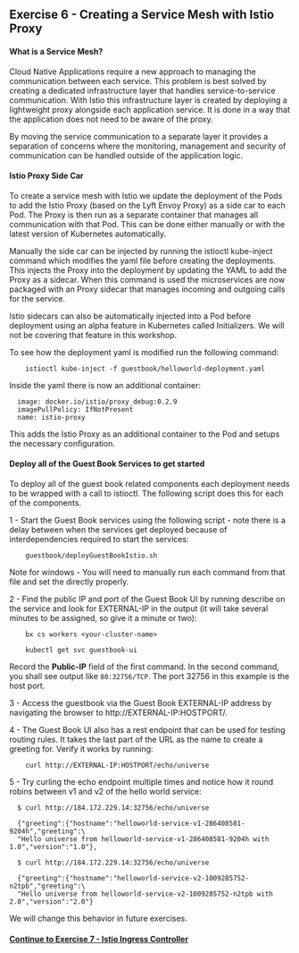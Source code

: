## Exercise 6 - Creating a Service Mesh with Istio Proxy

#### What is a Service Mesh?

Cloud Native Applications require a new approach to managing the communication between each service.  This problem is best solved by creating a dedicated infrastructure layer that handles service-to-service communication. With Istio this infrastructure layer is created by deploying a lightweight proxy alongside each application service.  It is done in a way that the application does not need to be aware of the proxy.

By moving the service communication to a separate layer it provides a separation of concerns where the monitoring, management and security of communication can be handled outside of the application logic.

#### Istio Proxy Side Car

To create a service mesh with Istio we update the deployment of the Pods to add the Istio Proxy (based on the Lyft Envoy Proxy) as a side car to each Pod.  The Proxy is then run as a separate container that manages all communication with that Pod.  This can be done either manually or with the latest version of Kubernetes automatically.

Manually the side car can be injected by running the istioctl kube-inject command which modifies the yaml file before creating the deployments.  This injects the Proxy into the deployment by updating the YAML to add the Proxy as a sidecar.  When this command is used the microservices are now packaged with an Proxy sidecar that manages incoming and outgoing calls for the service.  

Istio sidecars can also be automatically injected into a Pod before deployment using an alpha feature in Kubernetes called Initializers.  We will not be covering that feature in this workshop.

To see how the deployment yaml is modified run the following command:

```
    istioctl kube-inject -f guestbook/helloworld-deployment.yaml
```

Inside the yaml there is now an additional container:

```
  image: docker.io/istio/proxy_debug:0.2.9
  imagePullPolicy: IfNotPresent
  name: istio-proxy
```

This adds the Istio Proxy as an additional container to the Pod and setups the necessary configuration.

#### Deploy all of the Guest Book Services to get started

To deploy all of the guest book related components each deployment needs to be wrapped with a call to istioctl.  The following script does this for each of the components.

1 - Start the Guest Book services using the following script - note there is a delay between when the services get deployed because of interdependencies required to start the services:

```
    guestbook/deployGuestBookIstio.sh
```

Note for windows -  You will need to manually run each command from that file and set the directly properly.

2 - Find the public IP and port of the Guest Book UI by running describe on the service and look for EXTERNAL-IP in the output (it will take several minutes to be assigned, so give it a minute or two):

```
    bx cs workers <your-cluster-name>
    
    kubectl get svc guestbook-ui
```
Record the <b>Public-IP</b> field of the first command. In the second command, you shall see output like `80:32756/TCP`. The port 32756 in this example is the host port.

3 - Access the guestbook via the Guest Book EXTERNAL-IP address by navigating the browser to http://EXTERNAL-IP:HOSTPORT/.

4 - The Guest Book UI also has a rest endpoint that can be used for testing routing rules.  It takes the last part of the URL as the name to create a greeting for.  Verify it works by running:

```
    curl http://EXTERNAL-IP:HOSTPORT/echo/universe
```

5 - Try curling the echo endpoint multiple times and notice how it round robins between v1 and v2 of the hello world service:

```
  $ curl http://184.172.229.14:32756/echo/universe

  {"greeting":{"hostname":"helloworld-service-v1-286408581-9204h","greeting":\
  "Hello universe from helloworld-service-v1-286408581-9204h with 1.0","version":"1.0"},

  $ curl http://184.172.229.14:32756/echo/universe

  {"greeting":{"hostname":"helloworld-service-v2-1009285752-n2tpb","greeting":\
  "Hello universe from helloworld-service-v2-1009285752-n2tpb with 2.0","version":"2.0"}

```

We will change this behavior in future exercises.

#### [Continue to Exercise 7 - Istio Ingress Controller](../exercise-7/README.md)
